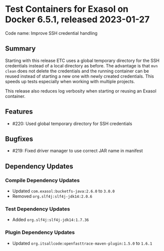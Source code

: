 # Test Containers for Exasol on Docker 6.5.1, released 2023-01-27

Code name: Improve SSH credential handling

## Summary

Starting with this release ETC uses a global temporary directory for the SSH credentials instead of a local directory as before. The advantage is that `mvn clean` does not delete the credentials and the running container can be reused instead of starting a new one with newly created credentials. This speeds up tests especially when working with multiple projects.

This release also reduces log verbosity when starting or reusing an Exasol container.

## Features

* #220: Used global temporary directory for SSH credentials

## Bugfixes

* #219: Fixed driver manager to use correct JAR name in manifest

## Dependency Updates

### Compile Dependency Updates

* Updated `com.exasol:bucketfs-java:2.6.0` to `3.0.0`
* Removed `org.slf4j:slf4j-jdk14:2.0.6`

### Test Dependency Updates

* Added `org.slf4j:slf4j-jdk14:1.7.36`

### Plugin Dependency Updates

* Updated `org.itsallcode:openfasttrace-maven-plugin:1.5.0` to `1.6.1`
